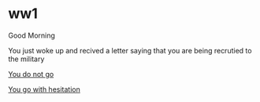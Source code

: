 # ww1

Good Morning

You just woke up and recived a letter saying that you are being recrutied to the military

[You do not go ]()

[You go with hesitation]()

